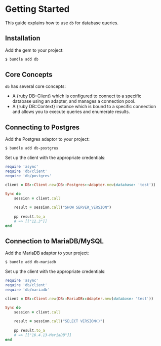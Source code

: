 # Getting Started

This guide explains how to use `db` for database queries.

## Installation

Add the gem to your project:

~~~ bash
$ bundle add db
~~~

## Core Concepts

`db` has several core concepts:

- A {ruby DB::Client} which is configured to connect to a specific database using an adapter, and manages a connection pool.
- A {ruby DB::Context} instance which is bound to a specific connection and allows you to execute queries and enumerate results.

## Connecting to Postgres

Add the Postgres adaptor to your project:

~~~ bash
$ bundle add db-postgres
~~~

Set up the client with the appropriate credentials:

~~~ ruby
require 'async'
require 'db/client'
require 'db/postgres'

client = DB::Client.new(DB::Postgres::Adapter.new(database: 'test'))

Sync do
	session = client.call
	
	result = session.call("SHOW SERVER_VERSION")
	
	pp result.to_a
	# => [["12.3"]]
end
~~~

## Connection to MariaDB/MySQL

Add the MariaDB adaptor to your project:

~~~ bash
$ bundle add db-mariadb
~~~

Set up the client with the appropriate credentials:

~~~ ruby
require 'async'
require 'db/client'
require 'db/mariadb'

client = DB::Client.new(DB::MariaDB::Adapter.new(database: 'test'))

Sync do
	session = client.call
	
	result = session.call("SELECT VERSION()")
	
	pp result.to_a
	# => [["10.4.13-MariaDB"]]
end
~~~

